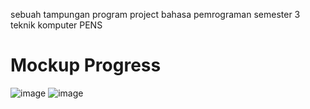 sebuah tampungan program project bahasa pemrograman semester 3 teknik komputer PENS

# Mockup Progress

![image](https://github.com/user-attachments/assets/6b120b94-478c-407e-b191-26213004b6e5)
![image](https://github.com/user-attachments/assets/641e8d79-2831-4666-8c17-fbf02ca92c45)
